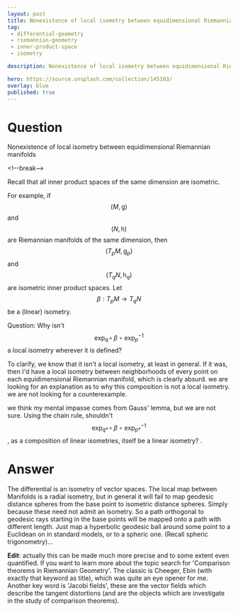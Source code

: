 ```yaml
---
layout: post
title: Nonexistence of local isometry between equidimensional Riemannian manifolds
tag:
 - differential-geometry
 - riemannian-geometry
 - inner-product-space
 - isometry

description: Nonexistence of local isometry between equidimensional Riemannian manifolds

hero: https://source.unsplash.com/collection/145103/
overlay: blue 
published: true
---
```


# Question 

Nonexistence of local isometry between equidimensional Riemannian manifolds

<!–-break-–>


Recall that all inner product spaces of the same dimension are isometric.

For example, if $$(M,\mathrm{g})$$ and $$(N,\mathrm{h})$$ are Riemannian manifolds of the same dimension, then $$(T_pM,\mathrm{g}_p)$$ and $$(T_qN,\mathrm{h}_q)$$ are isometric inner product spaces.
 Let $$\beta:T_pM\to T_qN$$ be a (linear) isometry.


Question: Why isn't $$\exp_q\!\circ\,\beta\circ\exp_p^{-1}$$ a local isometry wherever it is defined?

To clarify, we know that it isn't a local isometry, at least in general.
 If it was, then I'd have a local isometry between neighborhoods of every point on each equidimensional Riemannian manifold, which is clearly absurd.
 we are  looking for an explanation as to why this composition is not a local isometry.
 we are  not looking for a counterexample.

we think my mental impasse comes from Gauss' lemma, but we are  not sure.
 Using the chain rule, shouldn't $$\exp_{q*}\!\circ\,\beta\circ\exp_{p*}^{-1}$$, as a composition of linear isometries, itself be a linear isometry?
.


# Answer 


The differential is an isometry of vector spaces. The local map between Manifolds is a radial isometry, but in general it will fail to map geodesic distance spheres from the base point to isometric distance spheres. Simply because these need not admit an isometry. So a path orthogonal to geodesic rays starting in the base points will be mapped onto a path with different length.
Just map a hyperbolic geodesic ball around some point to a Euclidean on in standard models, or to a spheric one. (Recall spheric trigonometry)...


**Edit**: actually this can be made much more precise and to some extent even quantified. If you want to learn more about the topic search for 'Comparison theorems in Riemannian Geometry'. The classic is Cheeger, Ebin (with exactly that keyword as title), which was quite an eye opener for me. Another key word is 'Jacobi fields', these are the vector fields which describe the tangent distortions (and are the objects which are investigate in the study of comparison theorems).

